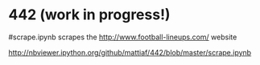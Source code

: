 # 442 (work in progress!)

#scrape.ipynb
scrapes the http://www.football-lineups.com/ website 

http://nbviewer.ipython.org/github/mattiaf/442/blob/master/scrape.ipynb
